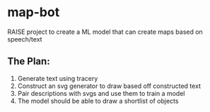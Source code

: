 # map-bot
RAISE project to create a ML model that can create maps based on speech/text


## The Plan: ##
1. Generate text using tracery
2. Construct an svg generator to draw based off constructed text
3. Pair descriptions with svgs and use them to train a model
4. The model should be able to draw a shortlist of objects

